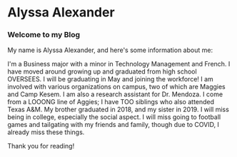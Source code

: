 # Alyssa Alexander
### Welcome to my Blog

My name is Alyssa Alexander, and here's some information about me:

I'm a Business major with a minor in Technology Management and French. I have moved around growing up and graduated from high school OVERSEES.
I will be graduating in May and joining the workforce! I am involved with various organizations on campus, two of which are Maggies and Camp Kesem. I am also a research assistant for Dr. Mendoza. I come from a LOOONG line of Aggies; I have TOO siblings who also attended Texas A&M. My brother graduated in 2018, and my sister in 2019.
I will miss being in college, especially the social aspect. I will miss going to football games and tailgating with my friends and family, though due to COVID, I already miss these things.

Thank you for reading!

